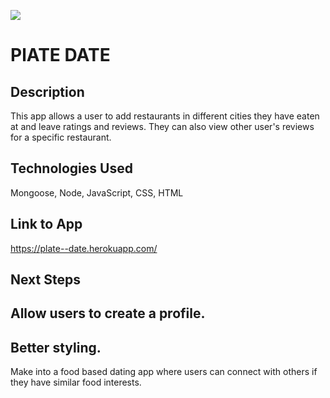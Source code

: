 ![](https://i.imgur.com/uUbkciW.jpg)

# PlATE DATE
## Description

This app allows a user to add restaurants in different cities they have eaten at and leave ratings and reviews.
They can also view other user's reviews for a specific restaurant.



## Technologies Used

Mongoose, Node, JavaScript, CSS, HTML

## Link to App

https://plate--date.herokuapp.com/

## Next Steps

Allow users to create a profile.
---
Better styling.
--- 
Make into a food based dating app where users can connect with others if they have similar food interests.



